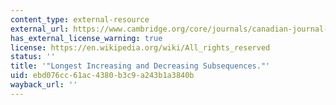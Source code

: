 ```yaml
---
content_type: external-resource
external_url: https://www.cambridge.org/core/journals/canadian-journal-of-mathematics/article/longest-increasing-and-decreasing-subsequences/B5098D9BC8B226C575402B971852C05E
has_external_license_warning: true
license: https://en.wikipedia.org/wiki/All_rights_reserved
status: ''
title: '"Longest Increasing and Decreasing Subsequences."'
uid: ebd076cc-61ac-4380-b3c9-a243b1a3840b
wayback_url: ''
---
```

